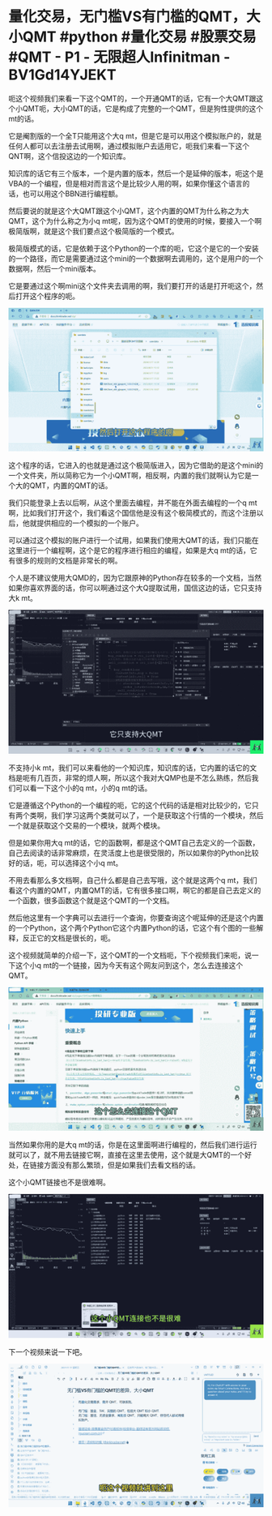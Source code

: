 # 量化交易，无门槛VS有门槛的QMT，大小QMT #python #量化交易 #股票交易 #QMT - P1 - 无限超人Infinitman - BV1Gd14YJEKT

呃这个视频我们来看一下这个QMT的，一个开通QMT的话，它有一个大QMT跟这个小QMT呃，大小QMT的话，它是构成了完整的一个QMT，但是狗性提供的这个mt的话。

它是阉割版的一个全T只能用这个大q mt，但是它是可以用这个模拟账户的，就是任何人都可以去注册去试用啊，通过模拟账户去适用它，呃我们来看一下这个QNT啊，这个信投这边的一个知识库。

知识库的话它有三个版本，一个是内置的版本，然后一个是延伸的版本，呃这个是VBA的一个编程，但是相对而言这个是比较少人用的啊，如果你懂这个语言的话，也可以用这个BBN进行编程额。

然后要说的就是这个大QMT跟这个小QMT，这个内置的QMT为什么称之为大QMT，这个为什么称之为小q mt呢，因为这个QMT的使用的时候，要接入一个啊极简版啊，就是这个我们要点这个极简版的一个模式。

极简版模式的话，它是依赖于这个Python的一个库的呃，它这个是它的一个安装的一个路径，而它是需要通过这个mini的一个数据啊去调用的，这个是用户的一个数据啊，然后一个mini版本。

它是要通过这个啊mini这个文件夹去调用的啊，我们要打开的话是打开呃这个，然后打开这个程序的呃。

![](img/70ec548368bc5800ab6ee2f71237ad07_1.png)

这个程序的话，它进入的也就是通过这个极简版进入，因为它借助的是这个mini的一个文件夹，所以简称它为一个小QMT啊，相反啊，内置的我们就啊认为它是一个大的QMT，内置的QMT的话。

我们只能登录上去以后啊，从这个里面去编程，并不能在外面去编程的一个q mt啊，比如我们打开这个，我们看这个国信他是没有这个极简模式的，而这个注册以后，他就提供相应的一个模拟的一个账户。

可以通过这个模拟的账户进行一个试用，如果我们使用大QMT的话，我们只能在这里进行一个编程啊，这个是它的程序进行相应的编程，如果是大q mt的话，它有很多的规则的文档是非常长的啊。

个人是不建议使用大QMD的，因为它跟原神的Python存在较多的一个文档，当然如果你喜欢界面的话，你可以啊通过这个大Q提取试用，国信这边的话，它只支持大k mt。



![](img/70ec548368bc5800ab6ee2f71237ad07_3.png)

不支持小k mt，我们可以来看他的一个知识库，知识库的话，它内置的话它的文档是呃有几百页，非常的烦人啊，所以这个我对大QMP也是不怎么熟练，然后我们可以看一下这个小的q mt，小的q mt的话。

它是遵循这个Python的一个编程的呃，它的这个代码的话是相对比较少的，它只有两个类啊，我们学习这两个类就可以了，一个是获取这个行情的一个模块，然后一个就是获取这个交易的一个模块，就两个模块。

但是如果你用大q mt的话，它的函数啊，都是这个QMT自己去定义的一个函数，自己去阅读的话非常麻烦，在灵活度上也是很受限的，所以如果你的Python比较好的话，呃，可以选择这个小q mt。

不用去看那么多文档啊，自己什么都是自己去写哦，这个就是这两个q mt，我们看这个内置的QMT，内置QMT的话，它有很多接口啊，啊它的都是自己去定义的一个函数，很多函数这个就是这个QMT的一个文档。

然后他这里有一个字典可以去进行一个查询，你要查询这个呢延伸的还是这个内置的一个Python，这个两个Python它这个内置Python的话，它这个有个图的一些解释，反正它的文档是很长的，呃。

这个视频就简单的介绍一下，这个QMT的一个文档呃，下个视频我们来呃，说一下这个小q mt的一个链接，因为今天有这个网友问到这个，怎么去连接这个QMT。



![](img/70ec548368bc5800ab6ee2f71237ad07_5.png)

当然如果你用的是大q mt的话，你是在这里面啊进行编程的，然后我们进行运行就可以了，就不用去链接它啊，直接在这里去使用，这个就是大QMT的一个好处，在链接方面没有那么繁琐，但是如果我们去看文档的话。

这个小QMT链接也不是很难啊。

![](img/70ec548368bc5800ab6ee2f71237ad07_7.png)

下一个视频来说一下吧。

![](img/70ec548368bc5800ab6ee2f71237ad07_9.png)